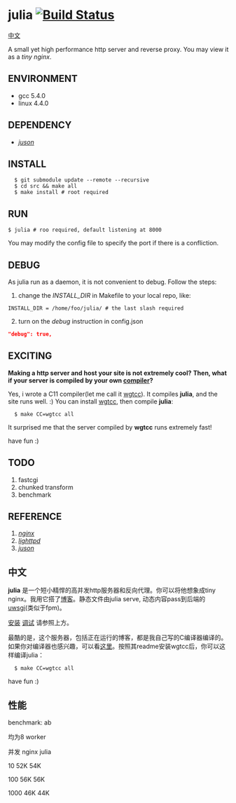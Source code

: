 [juson]: https://github.com/wgtdkp/juson
[nginx]: https://nginx.org/
[lighttpd]: https://www.lighttpd.net/

# julia [![Build Status](https://travis-ci.org/wgtdkp/julia.svg?branch=master)](https://travis-ci.org/wgtdkp/julia)

[中文](#中文)

A small yet high performance http server and reverse proxy. You may view it as a _tiny nginx_.

## ENVIRONMENT

* gcc 5.4.0
* linux 4.4.0

## DEPENDENCY

* _[juson]_

## INSTALL

```shell
  $ git submodule update --remote --recursive
  $ cd src && make all
  $ make install # root required
```

## RUN

```shell
$ julia # roo required, default listening at 8000
```

You may modify the config file to specify the port if there is a confliction.

## DEBUG

As julia run as a daemon, it is not convenient to debug.
Follow the steps:

1. change the _INSTALL\_DIR_ in Makefile to your local repo, like:
  ```shell
  INSTALL_DIR = /home/foo/julia/ # the last slash required
  ```

2. turn on the _debug_ instruction in config.json
  ```json
  "debug": true,
  ```

## **EXCITING**

**Making a http server and host your site is not extremely cool?**
**Then, what if your server is compiled by your own [compiler](https://github.com/wgtdkp/wgtcc)?**

Yes, i wrote a C11 compiler(let me call it [wgtcc](https://github.com/wgtdkp/wgtcc)). It compiles **julia**, and the site runs well. :) You can install [wgtcc](https://github.com/wgtdkp/wgtcc), then compile **julia**:

```shell
  $ make CC=wgtcc all
```

It surprised me that the server compiled by **wgtcc** runs extremely fast!

have fun :)

## TODO

1. fastcgi
2. chunked transform
3. benchmark

## REFERENCE

1. _[nginx]_
2. _[lighttpd]_
3. _[juson]_


## 中文

**julia** 是一个短小精悍的高并发http服务器和反向代理。你可以将他想象成tiny nginx。我用它搭了[博客](http://www.wgtdkp.com/)。静态文件由julia serve, 动态内容pass到后端的[uwsgi](https://uwsgi-docs.readthedocs.io/en/latest/)(类似于fpm)。

[安装](#MAKE)
[调试](#DEBUG)
请参照上方。

最酷的是，这个服务器，包括正在运行的博客，都是我自己写的C编译器编译的。如果你对编译器也感兴趣，可以看[这里](https://www.github.com/wgtdkp/wgtcc)。按照其readme安装wgtcc后，你可以这样编译julia：
```shell
  $ make CC=wgtcc all
```

have fun :)

## 性能
benchmark: ab

均为8 worker

并发 nginx julia

10   52K  54K

100  56K  56K

1000 46K  44K
 
